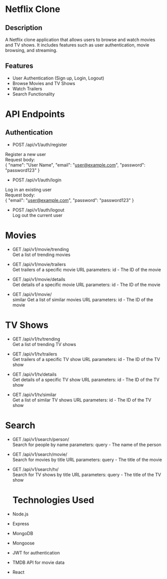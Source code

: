 # Netflix Clone

## Description
A Netflix clone application that allows users to browse and watch movies and TV shows. It includes features such as user authentication, movie browsing, and streaming.

## Features
- User Authentication (Sign up, Login, Logout)
- Browse Movies and TV Shows
- Watch Trailers
- Search Functionality

# API Endpoints
## Authentication
- POST /api/v1/auth/register

Register a new user<br>
Request body:<br>
{
  "name": "User Name",
  "email": "user@example.com",
  "password": "password123"
}

- POST /api/v1/auth/login

Log in an existing user<br>
Request body:<br>
{
  "email": "user@example.com",
  "password": "password123"
}

- POST /api/v1/auth/logout<br>
Log out the current user

# Movies
- GET /api/v1/movie/trending<br>
  Get a list of trending movies

- GET /api/v1/movie/trailers<br>
  Get trailers of a specific movie
  URL parameters: id - The ID of the movie

- GET /api/v1/movie/details<br>
  Get details of a specific movie
  URL parameters: id - The ID of the movie

- GET /api/v1/movie/<br>similar
  Get a list of similar movies
  URL parameters: id - The ID of the movie

 # TV Shows
- GET /api/v1/tv/trending<br>
   Get a list of trending TV shows

- GET /api/v1/tv/trailers<br>
   Get trailers of a specific TV show
   URL parameters: id - The ID of the TV show

- GET /api/v1/tv/details<br>
   Get details of a specific TV show
   URL parameters: id - The ID of the TV show

- GET /api/v1/tv/similar<br>
   Get a list of similar TV shows
   URL parameters: id - The ID of the TV show

# Search
- GET /api/v1/search/person/<br>
   Search for people by name
   parameters: query - The name of the person

- GET /api/v1/search/movie/<br>
  Search for movies by title
  URL parameters: query - The title of the movie

- GET /api/v1/search/tv/<br>
   Search for TV shows by title
   URL parameters: query - The title of the TV show

  # Technologies Used
 - Node.js
 - Express
 - MongoDB
 - Mongoose
 - JWT for authentication
 - TMDB API for movie data
 - React 

  


